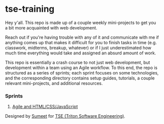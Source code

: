 # tse-training
Hey y'all. This repo is made up of a couple weekly mini-projects to get you a bit more acquainted with web development.

Reach out if you're having trouble with any of it and communicate with me if anything comes up that makes it difficult for you to finish tasks in time (e.g. classwork, midterms, breakup, whatever) or if I just underestimated how much time everything would take and assigned an absurd amount of work.

This repo is essentially a crash course to not just web development, but development within a team using an Agile workflow. To this end, the repo is structured as a series of sprints; each sprint focuses on some technologies, and the corresponding directory contains setup guides, tutorials, a couple relevant mini-projects, and additional resources.

### Sprints
1. [Agile and HTML/CSS/JavaScript](https://github.com/sumeet-bansal/tse-training/tree/master/sprint-1)

Designed by [Sumeet](https://github.com/sumeet-bansal/) for [TSE (Triton Software Engineering)](http://tc.ucsd.edu).
